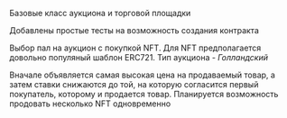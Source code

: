 Базовые класс аукциона и торговой площадки

Добавлены простые тесты на возможность создания контракта

Выбор пал на аукцион с покупкой NFT. Для NFT предполагается довольно популяный шаблон ERC721.
Тип аукциона - *Голландский*

Вначале объявляется самая высокая цена на продаваемый товар, а затем ставки снижаются до той, на которую согласится первый покупатель, которому и продается товар.
Планируется возможность продовать несколько NFT одновременно